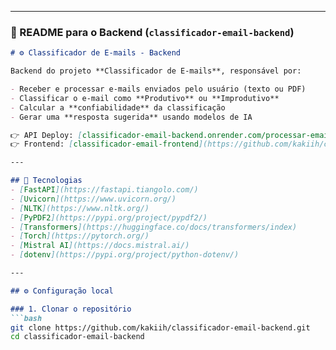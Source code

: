 
---

### 📌 README para o **Backend** (`classificador-email-backend`)

```markdown
# ⚙️ Classificador de E-mails - Backend

Backend do projeto **Classificador de E-mails**, responsável por:

- Receber e processar e-mails enviados pelo usuário (texto ou PDF)  
- Classificar o e-mail como **Produtivo** ou **Improdutivo**  
- Calcular a **confiabilidade** da classificação  
- Gerar uma **resposta sugerida** usando modelos de IA  

👉 API Deploy: [classificador-email-backend.onrender.com/processar-email](https://classificador-email-backend.onrender.com/processar-email)  
👉 Frontend: [classificador-email-frontend](https://github.com/kakiih/classificador-email-frontend)

---

## 🚀 Tecnologias
- [FastAPI](https://fastapi.tiangolo.com/)
- [Uvicorn](https://www.uvicorn.org/)
- [NLTK](https://www.nltk.org/)
- [PyPDF2](https://pypi.org/project/pypdf2/)
- [Transformers](https://huggingface.co/docs/transformers/index)
- [Torch](https://pytorch.org/)
- [Mistral AI](https://docs.mistral.ai/)
- [dotenv](https://pypi.org/project/python-dotenv/)

---

## ⚙️ Configuração local

### 1. Clonar o repositório
```bash
git clone https://github.com/kakiih/classificador-email-backend.git
cd classificador-email-backend
